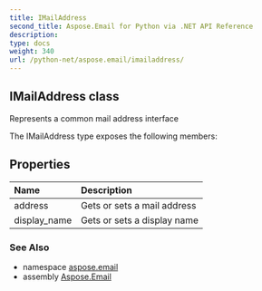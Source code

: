 ```yaml
---
title: IMailAddress
second_title: Aspose.Email for Python via .NET API Reference
description: 
type: docs
weight: 340
url: /python-net/aspose.email/imailaddress/
---
```


## IMailAddress class

Represents a common mail address interface

The IMailAddress type exposes the following members:
## Properties
| Name | Description |
| :- | :- |
|address|Gets or sets a mail address|
|display_name|Gets or sets a display name|

### See Also

* namespace [aspose.email](/email/python-net/aspose.email/)
* assembly [Aspose.Email](/email/python-net/)

